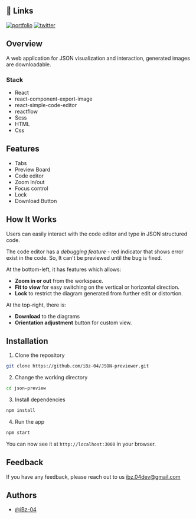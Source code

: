 
## 🔗 Links
[![portfolio](https://img.shields.io/badge/my_portfolio-000?style=for-the-badge&logo=ko-fi&logoColor=white)](https://ibzdev.site)
[![twitter](https://img.shields.io/badge/twitter-1DA1F2?style=for-the-badge&logo=twitter&logoColor=white)](https://twitter.com/ibrahh__ib)

## Overview

A  web application for JSON visualization and interaction, generated images are downloadable.

### Stack

- React
- react-component-export-image
- react-simple-code-editor
- reactflow
- Scss
- HTML
- Css

## Features

- Tabs
- Preview Board
- Code editor
- Zoom In/out
- Focus control
- Lock
- Download Button


## How It Works

Users can easily interact with the code editor and type in JSON structured code.

The code editor has a *debugging feature* - red indicator that shows error exist in the code. So, It can't be previewed until the bug is fixed.

At the bottom-left, it has features which allows:

- **Zoom in or out** from the workspace.
- **Fit to view** for easy switching on the vertical or horizontal direction.
- **Lock** to restrict the diagram generated from further edit or distortion.

At the top-right, there is:

- **Download** to the diagrams
- **Orientation adjustment** button for custom view.


## Installation

1. Clone the repository

```bash
git clone https://github.com/iBz-04/JSON-previewer.git
```

2. Change the working directory

```bash
cd json-preview
```

3. Install dependencies

```bash
npm install
```

4. Run the app

```bash
npm start
```

You can now see it at `http://localhost:3000` in your browser.

## Feedback

If you have any feedback, please reach out to us ibz.04dev@gmail.com


## Authors

- [@iBz-04](https://github.com/iBz-04)
